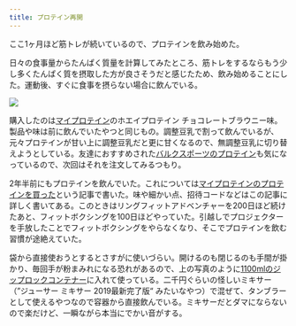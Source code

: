 ```yaml
---
title: プロテイン再開
---
```

ここ1ヶ月ほど筋トレが続いているので、プロテインを飲み始めた。

日々の食事量からたんぱく質量を計算してみたところ、筋トレをするならもう少し多くたんぱく質を摂取した方が良さそうだと感じたため、飲み始めることにした。運動後、すぐに食事を摂らない場合に飲んでいる。

![](https://lh3.googleusercontent.com/docs/AG8NV2aD1eXB5Bw5ZUPCUHs71Zgb3wrs7RPqguSHW0YQwKmGRoqVkgWTSpmfj6Tq0DhKSFv58TPZWjvPxnGeZvEC2L1HsQfNE2899zYGkCKGp7ef09-rlKqAIjHm4l1kdAxfzLb349BzQB9LMTACMjBmEMoBuu7fJg3AwQtHBtaFiTcw3omf38nsPrB6dSn2n_IiC459e9tKRpihmjjBNGo7kC9Ez05Fg0aHciSHVBzuXadP0k5XtjMJh9yl7hrYCtJ9OnxUXNKthd_KKGAl4P7S-YehImYoXd8H5T2IqQ7wV8Aqc35EE2h1871BYOCVruK5cQkcse5l3N6SzTM0i_mjyKEc51tz7Bx3SpwBADV5UFt8wlBERXYoyRNFcQcUWgKgQk3aO-EIqSHVF137IDnennWysVQTdHiFbRH-9rO6DxBwt9Lv3SorEocYIzE8D0WJKwxb0buWv3a-qe12iyiQGZUcDh48jhPEq324l7SxiwZc1YcIXVWhDuRdOeM0xIIu0ds4hyVjOXFc9jMTyDZ6ruwacJpXsku3kt_b28T5y0j1mqQP_YiFGdQ7DOm7AqhcXpSgjfke16yx6Kp2wt3me61D15Tp6ZbJ-rqsK01T6k-3UTU9ldml4IFANPe9J-UNSRALzktT7hikCUYd7m2NsPsUhHnh0yc6RUcDhYnIFsy02vct9cuuEy3kgFn4jBHxCrem9oM3bI114xkoSC0kw4rxP8gmKSuC5JC3IWEFFasVlYAYv9BXI63j9fu6R3o8PUC64kodd7oVytJGsAZaQgLUBkNEDlpDJuvz3fuAWUfSeWOScsbVc5eSxd0lAyTWKjR5CJ7vgc5_jebt-mwO9mzBEsnoMGgXmeIX3kWrJZAct4eOTN1hrrzaNzQRxyrRQTIcGouK3viHuL5Z4B50WcYHihZZa_qq6FRg0LNO2NsKEWsCOHuqlfdAI3fBAcNnNumAHtGqn3nSPVqH3mw2gsg0_1zPQw74ug8GLsKbVCJws4UE8-FHHP_zQHH1P82op91qd7pd3iWuwULbLEfnezN-rVXxZS3ehxfdi2rfVW9nXz7XIBf1xSzbyzLzO6bD_MTm_erzdiDY5-20FzvE1bYd_sAsWjsmzY7gCQaHi0M3c0OoAVIARJO_xTAINFidC2wddeI1Dv2OTwM0jkXv4KLhTDBcCySTdVV_MAz2bS3gvG-r3dwCyilerR-i3oqyWuOQ15F2cVJ-_qxYSeuV3irsMiIkYmTcs2KmTc17zM5m2RtO)

購入したのは[マイプロテイン](https://www.myprotein.jp/)のホエイプロテイン チョコレートブラウニー味。製品や味は前に飲んでいたやつと同じもの。調整豆乳で割って飲んでいるが、元々プロテインが甘い上に調整豆乳だと更に甘くなるので、無調整豆乳に切り替えようとしている。友達におすすめされた[バルクスポーツのプロテイン](https://www.amazon.co.jp/dp/B086JSPKT3)も気になっているので、次回はそれを注文してみるつもり。

2年半前にもプロテインを飲んでいた。これについては[マイプロテインのプロテインを買った](https://r7kamura.com/articles/2020-02-17-my-protein)という記事で書いた。味や細かい点、招待コードなどはこの記事に詳しく書いてある。このときはリングフィットアドベンチャーを200日ほど続けたあと、フィットボクシングを100日ほどやっていた。引越しでプロジェクターを手放したことでフィットボクシングをやらなくなり、そこでプロテインを飲む習慣が途絶えていた。

袋から直接使おうとするとさすがに使いづらい。開けるのも閉じるのも手間が掛かり、毎回手が粉まみれになる恐れがあるので、上の写真のように[1100mlのジップロックコンテナー](https://www.amazon.co.jp/dp/B01B7N6FXY)に入れて使っている。二千円ぐらいの怪しいミキサー（”ジューサー ミキサー 2019最新完了版“ みたいなやつ）で混ぜて、タンブラーとして使えるやつなので容器から直接飲んでいる。ミキサーだとダマにならないので楽だけど、一瞬ながら本当にでかい音がする。
